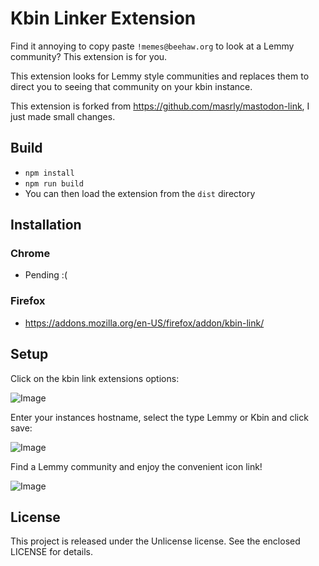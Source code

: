 # Kbin Linker Extension

Find it annoying to copy paste `!memes@beehaw.org` to look at a Lemmy community? This extension is for you.

This extension looks for Lemmy style communities and replaces them to direct you to seeing that community on your kbin instance.

This extension is forked from https://github.com/masrly/mastodon-link, I just made small changes.

## Build

- `npm install`
- `npm run build`
- You can then load the extension from the `dist` directory

## Installation

### Chrome
- Pending :(

### Firefox
- https://addons.mozilla.org/en-US/firefox/addon/kbin-link/

## Setup

Click on the kbin link extensions options:

![Image](https://github.com/driccio98/kbin-link/blob/main/.github/images/iamge2.png)

Enter your instances hostname, select the type Lemmy or Kbin and click save:

![Image](https://github.com/driccio98/kbin-link/blob/main/.github/images/image3.png)

Find a Lemmy community and enjoy the convenient icon link! 

![Image](https://github.com/driccio98/kbin-link/blob/main/.github/images/image1.png?raw=true)

## License

This project is released under the Unlicense license. See the enclosed LICENSE for details.
